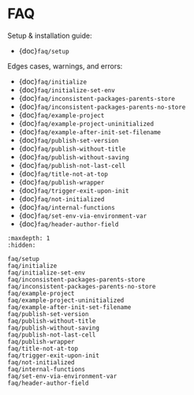 # FAQ

Setup & installation guide:

- {doc}`faq/setup`

Edges cases, warnings, and errors:

- {doc}`faq/initialize`
- {doc}`faq/initialize-set-env`
- {doc}`faq/inconsistent-packages-parents-store`
- {doc}`faq/inconsistent-packages-parents-no-store`
- {doc}`faq/example-project`
- {doc}`faq/example-project-uninitialized`
- {doc}`faq/example-after-init-set-filename`
- {doc}`faq/publish-set-version`
- {doc}`faq/publish-without-title`
- {doc}`faq/publish-without-saving`
- {doc}`faq/publish-not-last-cell`
- {doc}`faq/title-not-at-top`
- {doc}`faq/publish-wrapper`
- {doc}`faq/trigger-exit-upon-init`
- {doc}`faq/not-initialized`
- {doc}`faq/internal-functions`
- {doc}`faq/set-env-via-environment-var`
- {doc}`faq/header-author-field`

```{toctree}
:maxdepth: 1
:hidden:

faq/setup
faq/initialize
faq/initialize-set-env
faq/inconsistent-packages-parents-store
faq/inconsistent-packages-parents-no-store
faq/example-project
faq/example-project-uninitialized
faq/example-after-init-set-filename
faq/publish-set-version
faq/publish-without-title
faq/publish-without-saving
faq/publish-not-last-cell
faq/publish-wrapper
faq/title-not-at-top
faq/trigger-exit-upon-init
faq/not-initialized
faq/internal-functions
faq/set-env-via-environment-var
faq/header-author-field
```
